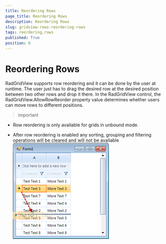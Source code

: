 ```yaml
---
title: Reordering Rows
page_title: Reordering Rows
description: Reordering Rows
slug: gridview-rows-reordering-rows
tags: reordering,rows
published: True
position: 6
---
```


# Reordering Rows



RadGridView supports row reordering and it can be done by
        the user at runtime. The user just has to drag the desired row at the desired
        position between two other rows and drop it there. In the RadGridView control,
        the RadGridView.AllowRowReorder property
        value determines whether users can move rows to different positions.
      

>important

* Row reordering is only available for grids in unbound mode.

* After row reordering is enabled any sorting, grouping and filtering operations will be cleared and will not be available![gridview-rows-reordering-rows 001](images/gridview-rows-reordering-rows001.png)
